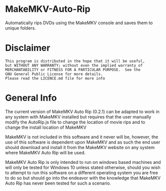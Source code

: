 # MakeMKV-Auto-Rip
Automatically rips DVDs using the MakeMKV console and saves them to unique folders.

# Disclaimer
    This program is distributed in the hope that it will be useful,
    but WITHOUT ANY WARRANTY; without even the implied warranty of
    MERCHANTABILITY or FITNESS FOR A PARTICULAR PURPOSE.  See the
    GNU General Public License for more details.
	Please read the LICENCE.md file for more info

# General Info
The current version of MakeMKV Auto Rip (0.2.1) can be adapted to work in any system with MakeMKV installed but requires that the user manually modify the AutoRip.js file to change the location of movie rips and to change the install location of MakeMKV

MakeMKV is not included in this software and it never will be, however, the use of this software is dependent upon MakeMKV and as such the end user should download and install it from the MakeMKV website on any system where MakeMKV Auto Rip will be used.

MakeMKV Auto Rip is only intended to run on windows based machines and will only be tested for Windows 10 unless stated otherwise, should you wish to attempt to run this software on a different operating system you are free to do so but should go into the endeavor with the knowledge that MakeMKV Auto Rip has never been tested for such a scenario.